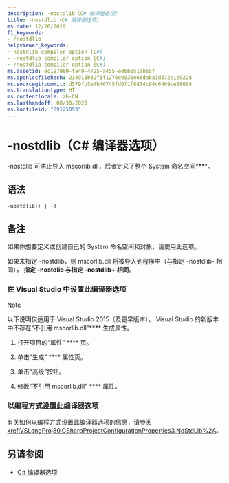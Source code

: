 ```yaml
---
description: -nostdlib（C# 编译器选项）
title: -nostdlib（C# 编译器选项）
ms.date: 12/20/2019
f1_keywords:
- /nostdlib
helpviewer_keywords:
- nostdlib compiler option [C#]
- -nostdlib compiler option [C#]
- /nostdlib compiler option [C#]
ms.assetid: ec197989-fa49-4725-a455-e06b551eb65f
ms.openlocfilehash: 214918b32f1f1276eb936e66daba3d372a1e9228
ms.sourcegitcommit: d579fb5e4b46745fd0f1f8874c94c6469ce58604
ms.translationtype: HT
ms.contentlocale: zh-CN
ms.lasthandoff: 08/30/2020
ms.locfileid: "89125093"
---
```

# <a name="-nostdlib-c-compiler-options"></a>-nostdlib（C# 编译器选项）

-nostdlib 可防止导入 mscorlib.dll，后者定义了整个 System 命名空间****。

## <a name="syntax"></a>语法

```console
-nostdlib[+ | -]
```

## <a name="remarks"></a>备注

如果你想要定义或创建自己的 System 命名空间和对象，请使用此选项。

如果未指定 -nostdlib，则 mscorlib.dll 将被导入到程序中（与指定 -nostdlib- 相同）********。 指定 -nostdlib 与指定 -nostdlib+ 相同********。

### <a name="to-set-this-compiler-option-in-visual-studio"></a>在 Visual Studio 中设置此编译器选项

> [!NOTE]
> 以下说明仅适用于 Visual Studio 2015（及更早版本）。 Visual Studio 的新版本中不存在“不引用 mscorlib.dll”**** 生成属性。

1. 打开项目的“属性” **** 页。

2. 单击“生成” **** 属性页。

3. 单击“高级”按钮。

4. 修改“不引用 mscorlib.dll” **** 属性。

### <a name="to-set-this-compiler-option-programmatically"></a>以编程方式设置此编译器选项

有关如何以编程方式设置此编译器选项的信息，请参阅 <xref:VSLangProj80.CSharpProjectConfigurationProperties3.NoStdLib%2A>。

## <a name="see-also"></a>另请参阅

- [C# 编译器选项](./index.md)
